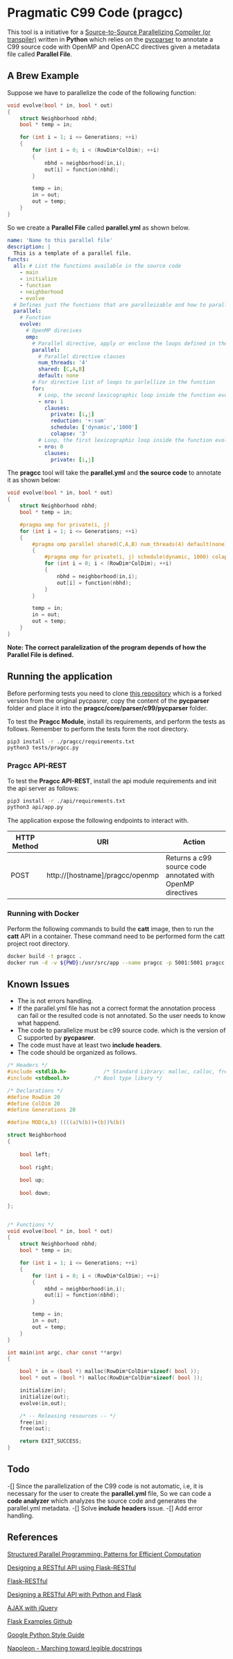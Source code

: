# Pragmatic C99 Code (pragcc)

This tool is a  initiative for a [Source-to-Source Parallelizing Compiler (or transpiler)](https://en.wikipedia.org/wiki/Automatic_parallelization) written in **Python** which relies on the [pycparser](https://github.com/eliben/pycparser) to annotate a C99 source code with OpenMP and OpenACC directives given a metadata file called **Parallel File**.

## A Brew Example

Suppose we have to parallelize the code of the following function:

```c
void evolve(bool * in, bool * out)
{
    struct Neighborhood nbhd;
    bool * temp = in;

    for (int i = 1; i <= Generations; ++i)
    {
        for (int i = 0; i < (RowDim*ColDim); ++i)
        {
            nbhd = neighborhood(in,i);
            out[i] = function(nbhd);
        }

        temp = in;
        in = out;
        out = temp;
    }
}
```

So we create a **Parallel File** called **parallel.yml** as shown below.

```yaml
name: 'Name to this parallel file'
description: |
  This is a template of a parallel file. 
functs:
  all: # List the functions available in the source code
    - main
    - initialize
    - function
    - neighborhood
    - evolve
  # Defines just the functions that are paralleizable and how to parallelize them.
  parallel:
    # Function
    evolve:
      # OpenMP direcives
      omp:
        # Parallel directive, apply or enclose the loops defined in the for directive
        parallel:
          # Parallel directive clauses
          num_threads: '4'
          shared: [C,A,B]
          default: none
        # For directive list of loops to parlellize in the function
        for:
          # Loop, the second lexicographic loop inside the function evolve.
          - nro: 1 
            clauses:
              private: [i,j]
              reduction: '+:sum'
              schedule: ['dynamic','1000']
              colapse: '3'
          # Loop, the first lexicographic loop inside the function evolve. 
          - nro: 0
            clauses:
              private: [i,j]
```

The **pragcc** tool will take the **parallel.yml** and **the source code** to annotate it as shown below:

```c
void evolve(bool * in, bool * out)
{
    struct Neighborhood nbhd;
    bool * temp = in;

    #pragma omp for private(i, j)
    for (int i = 1; i <= Generations; ++i)
    {
        #pragma omp parallel shared(C,A,B) num_threads(4) default(none) 
        {
            #pragma omp for private(i, j) schedule(dynamic, 1000) colapse(3) reduction(+:sum) 
            for (int i = 0; i < (RowDim*ColDim); ++i)
            {
                nbhd = neighborhood(in,i);
                out[i] = function(nbhd);
            }
        }

        temp = in;
        in = out;
        out = temp;
    }
}
```

**Note: The correct paralelization of the program depends of how the Parallel File is defined.**

## Running the application

Before performing tests you need to clone [this repository](https://github.com/DonAurelio/pycparser) which is a forked version from the original pycpasrer, copy the content of the **pycparser** folder and place it into the **pragcc/core/parser/c99/pycparser** folder. 

To test the **Pragcc Module**, install its requirements, and perform the tests as follows. Remember to perform the tests form 
the root directory.

```bash
pip3 install -r ./pragcc/requirements.txt
python3 tests/pragcc.py
```

### Pragcc API-REST

To test the **Pragcc API-REST**, install the api module requirements and init the api server as follows:

```bash
pip3 install -r ./api/requirements.txt
python3 api/app.py
```

The application expose the following endpoints to interact with.

| HTTP Method | URI | Action |
|---|---|---|
| POST | http://[hostname]/pragcc/openmp | Returns a c99 source code annotated with OpenMP directives |


### Running with Docker

Perform the following commands to build the **catt** image, then to run the **catt** API in a container. These command need to be 
performed form the catt project root directory.

```sh
docker build -t pragcc .
docker run -d -v ${PWD}:/usr/src/app --name pragcc -p 5001:5001 pragcc
```


## Known Issues

* The is not errors handling.
* If the parallel.yml file has not a correct format the annotation process can fail or the resulted code is not annotated. So the user needs to know what happend.
* The code to parallelize must be c99 source code. which is the version of C supported by **pycpasrer**.
* The code must have at least two **include headers**.
* The code should be organized as follows.
```c
/* Headers */
#include <stdlib.h>            /* Standard Library: malloc, calloc, free, ralloc */
#include <stdbool.h>        /* Bool type libary */

/* Declarations */
#define RowDim 20
#define ColDim 20
#define Generations 20

#define MOD(a,b) ((((a)%(b))+(b))%(b))

struct Neighborhood
{
    
    bool left;
    
    bool right;
    
    bool up;
    
    bool down;
    
};


/* Functions */
void evolve(bool * in, bool * out)
{
    struct Neighborhood nbhd;
    bool * temp = in;

    for (int i = 1; i <= Generations; ++i)
    {
        for (int i = 0; i < (RowDim*ColDim); ++i)
        {
            nbhd = neighborhood(in,i);
            out[i] = function(nbhd);
        }

        temp = in;
        in = out;
        out = temp;
    }
}

int main(int argc, char const **argv)
{

    bool * in = (bool *) malloc(RowDim*ColDim*sizeof( bool ));
    bool * out = (bool *) malloc(RowDim*ColDim*sizeof( bool ));

    initialize(in);
    initialize(out);
    evolve(in,out);

    /* -- Releasing resources -- */
    free(in);
    free(out);

    return EXIT_SUCCESS;
}
```

## Todo

-[] Since the parallelization of the C99 code is not automatic, i.e, it is necessary for the user to create the **parallel.yml** file, So we can code a **code analyzer** which analyzes the source code and generates the parallel.yml metadata.
-[] Solve **include headers** issue.
-[] Add error handling.

## References

[Structured Parallel Programming: Patterns for Efficient Computation](https://www.amazon.com/Structured-Parallel-Programming-Efficient-Computation/dp/0124159931)

[Designing a RESTful API using Flask-RESTful](https://blog.miguelgrinberg.com/post/designing-a-restful-api-using-flask-restful)

[Flask-RESTful](http://flask-restful.readthedocs.io/en/latest/)

[Designing a RESTful API with Python and Flask](https://blog.miguelgrinberg.com/post/designing-a-restful-api-with-python-and-flask)

[AJAX with jQuery](http://flask.pocoo.org/docs/0.12/patterns/jquery/)

[Flask Examples Github](https://github.com/pallets/flask/tree/master/examples/jqueryexample)

[Google Python Style Guide](http://google.github.io/styleguide/pyguide.html)

[Napoleon - Marching toward legible docstrings](https://sphinxcontrib-napoleon.readthedocs.io/en/latest/)
